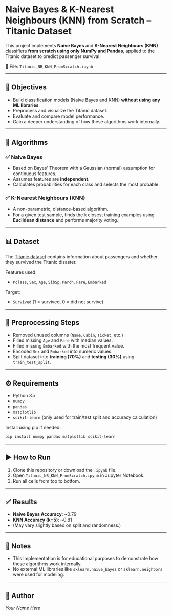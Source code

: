 # Naive Bayes & K-Nearest Neighbours (KNN) from Scratch – Titanic Dataset

This project implements **Naive Bayes** and **K-Nearest Neighbours (KNN)** classifiers **from scratch using only NumPy and Pandas**, applied to the Titanic dataset to predict passenger survival.

📁 File: `Titanic_NB_KNN_FromScratch.ipynb`

---

## 📌 Objectives

- Build classification models (Naive Bayes and KNN) **without using any ML libraries**.
- Preprocess and visualize the Titanic dataset.
- Evaluate and compare model performance.
- Gain a deeper understanding of how these algorithms work internally.

---

## 🧠 Algorithms

### ✅ Naive Bayes
- Based on Bayes’ Theorem with a Gaussian (normal) assumption for continuous features.
- Assumes features are **independent**.
- Calculates probabilities for each class and selects the most probable.

### ✅ K-Nearest Neighbours (KNN)
- A non-parametric, distance-based algorithm.
- For a given test sample, finds the `k` closest training examples using **Euclidean distance** and performs majority voting.

---

## 📊 Dataset

The [Titanic dataset](https://www.kaggle.com/competitions/titanic/data) contains information about passengers and whether they survived the Titanic disaster.

Features used:
- `Pclass`, `Sex`, `Age`, `SibSp`, `Parch`, `Fare`, `Embarked`

Target:
- `Survived` (1 = survived, 0 = did not survive)

---

## 🧹 Preprocessing Steps

- Removed unused columns (`Name`, `Cabin`, `Ticket`, etc.)
- Filled missing `Age` and `Fare` with median values.
- Filled missing `Embarked` with the most frequent value.
- Encoded `Sex` and `Embarked` into numeric values.
- Split dataset into **training (70%)** and **testing (30%)** using `train_test_split`.

---

## ⚙️ Requirements

- Python 3.x
- `numpy`
- `pandas`
- `matplotlib`
- `scikit-learn` (only used for train/test split and accuracy calculation)

Install using pip if needed:
```bash
pip install numpy pandas matplotlib scikit-learn
```

---

## ▶️ How to Run

1. Clone this repository or download the `.ipynb` file.
2. Open `Titanic_NB_KNN_FromScratch.ipynb` in Jupyter Notebook.
3. Run all cells from top to bottom.

---

## ✅ Results

- **Naive Bayes Accuracy**: ~0.79  
- **KNN Accuracy (k=5)**: ~0.81  
- (May vary slightly based on split and randomness.)

---

## 📌 Notes

- This implementation is for educational purposes to demonstrate how these algorithms work internally.
- No external ML libraries like `sklearn.naive_bayes` or `sklearn.neighbors` were used for modeling.

---

## 📎 Author

*Your Name Here*
